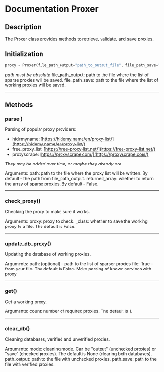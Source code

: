 # Documentation Proxer

## Description
The Proxer class provides methods to retrieve, validate, and save proxies.

## Initialization
```python
proxy = Proxer(file_path_output="path_to_output_file", file_path_save="path_to_save_file")
```

*path must be absolute*
file_path_output: path to the file where the list of sparse proxies will be saved.
file_path_save: path to the file where the list of working proxies will be saved.

---
## Methods

### parse()
Parsing of popular proxy providers:

- hidemyname: [https://hidemy.name/en/proxy-list/](https://hidemy.name/en/proxy-list/)
- free_proxy_list: [https://free-proxy-list.net/](https://free-proxy-list.net/) 
- proxyscrape: [https://proxyscrape.com/](https://proxyscrape.com/)  

*They may be added over time, or maybe they already are.*

Arguments:
path: path to the file where the proxy list will be written. By default - the path from file_path_output.
returned_array: whether to return the array of sparse proxies. By default - False.


---
### check_proxy()
Checking the proxy to make sure it works.

Arguments:
proxy: proxy to check.
_class: whether to save the working proxy to a file. The default is False.


---
### update_db_proxy()
Updating the database of working proxies.

Arguments:
path: (optional) - path to the list of sparser proxies
file: True - from your file. The default is False. Make parsing of known services with proxy


---
### get()
Get a working proxy.

Arguments:
count: number of required proxies. The default is 1.

---
### clear_db()
Cleaning databases, verified and unverified proxies.

Arguments:
mode: cleaning mode. Can be "output" (unchecked proxies) or "save" (checked proxies). The default is None (clearing both databases).
path_output: path to the file with unchecked proxies.
path_save: path to the file with verified proxies.